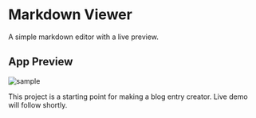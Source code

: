 # Markdown Viewer

A simple markdown editor with a live preview.

## App Preview

![sample](https://user-images.githubusercontent.com/49343842/163501151-4718e3cd-c0b6-4943-a5ab-679a916906b7.PNG)

This project is a starting point for making a blog entry creator. Live demo will follow shortly.
